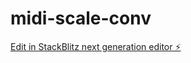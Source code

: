 # midi-scale-conv

[Edit in StackBlitz next generation editor ⚡️](https://stackblitz.com/~/github.com/colortelevision/midi-scale-conv)